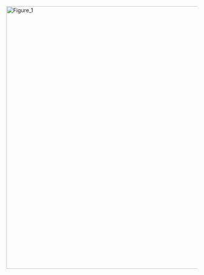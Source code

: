 <img width="1280" height="692" alt="Figure_1" src="https://github.com/user-attachments/assets/881885f9-1e41-4c9e-8b6d-0af11b2a5105" />
